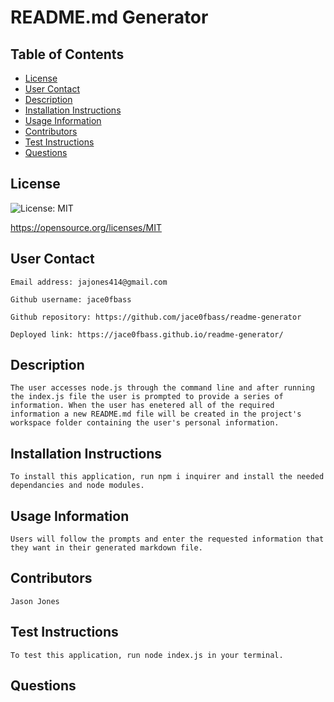 
# README.md Generator

## Table of Contents
   - [License](#License)
   - [User Contact](#User)
   - [Description](#Description)
   - [Installation Instructions](#Installation)
   - [Usage Information](#Usage)
   - [Contributors](#Contributors)
   - [Test Instructions](#Test)
   - [Questions](#Questions)
    
## License
![License: MIT](https://img.shields.io/badge/License-MIT-yellow.svg)

https://opensource.org/licenses/MIT



## User Contact
    Email address: jajones414@gmail.com

    Github username: jace0fbass  

    Github repository: https://github.com/jace0fbass/readme-generator

    Deployed link: https://jace0fbass.github.io/readme-generator/
                
## Description 
    The user accesses node.js through the command line and after running the index.js file the user is prompted to provide a series of information. When the user has enetered all of the required information a new README.md file will be created in the project's workspace folder containing the user's personal information.

## Installation Instructions
    To install this application, run npm i inquirer and install the needed dependancies and node modules.

## Usage Information 
    Users will follow the prompts and enter the requested information that they want in their generated markdown file.

## Contributors 
    Jason Jones

## Test Instructions 
    To test this application, run node index.js in your terminal. 

## Questions



  
